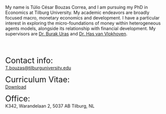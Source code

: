  <!-- HOME CONTENTS -->

 
 <!-- Styling -->
<style> 
a {
    color: var(--link-color);
}
</style>


<!-- Actual text-->
My name is Túlio César Bouzas Correa, and I am pursuing my PhD in Economics at Tilburg University. My academic endeavors are broadly focused macro, monetary economics and development. I have a particular interest in exploring the micro-foundations of money within heterogeneous agents models, alongside its relationship with financial development.  My supervisors are <a href="https://sites.google.com/site/burakruras/home?authuser=0">Dr. Burak Uras</a> and 
<a href="https://sites.google.com/site/hasvanvlokhoven/" >Dr. Has van Vlokhoven</a>. 

<br /><br />

<p> <span style="font-size: 25px;">Contact info:</span> <br />  <a href="mailto:t.bouzas@tilburguniversity.edu">T.bouzas@tilburguniversity.edu </a> </p>
            <p> <span style="font-size: 25px;">Curriculum Vitae:</span> <br /> <a href="cv.pdf">Download</a> </p>
            <p> <span style="font-size: 25px;">Office:</span> <br /> K342, Warandelaan 2, 5037 AB Tilburg, NL </p>